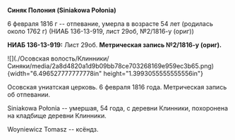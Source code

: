 **Синяк Полония (Siniakowa Połonia)**

6 февраля 1816 г -- отпевание, умерла в возрасте 54 лет (родилась около
1762 г) (НИАБ 136-13-919, лист 29об, №2/1816-у (ориг))

**НИАБ 136-13-919:** Лист 29об. **Метрическая запись №2/1816-у (ориг).**

![](./Осовская волость/Клинники/Синяки/media/2a8d4820a1d9b09bb78ce703268169e959ec3b65.png){width="6.496527777777778in"
height="1.3993055555555556in"}

Осовская униатская церковь. 6 февраля 1816 года. Метрическая запись об
отпевании.

Siniakowa Połonia -- умершая, 54 года, с деревни Клинники, похоронена на
кладбище деревни Клинники.

Woyniewicz Tomasz -- ксёндз.
